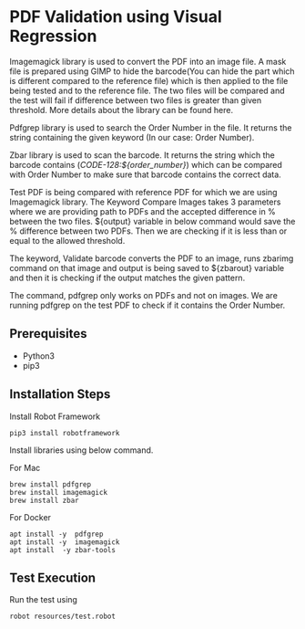 # PDF Validation using Visual Regression
Imagemagick library is used to convert the PDF into an image file. A mask file is prepared using GIMP to hide the barcode(You can hide the part which is different compared to the reference file) which is then applied to the file being tested and to the reference file. The two files will be compared and the test will fail if difference between two files is greater than given threshold. More details about the library can be found here.

Pdfgrep library is used to search the Order Number in the file. It returns the string containing the given keyword (In our case: Order Number).

Zbar library is used to scan the barcode. It returns the string which the barcode contains (*CODE-128:${order_number}*) which can be compared with Order Number to make sure that barcode contains the correct data.

Test PDF is being compared with reference PDF for which we are using Imagemagick library. The Keyword Compare Images takes 3 parameters where we are providing path to PDFs and the accepted difference in % between the two files. ${output} variable in below command would save the % difference between two PDFs. Then we are checking if it is less than or equal to the allowed threshold.

The keyword, Validate barcode converts the PDF to an image, runs zbarimg command on that image and output is being saved to ${zbarout} variable and then it is checking if the output matches the given pattern.

The command, pdfgrep only works on PDFs and not on images. We are running pdfgrep on the test PDF to check if it contains the Order Number.

## Prerequisites

* Python3
* pip3

## Installation Steps
Install Robot Framework
```shell
pip3 install robotframework
```

Install libraries using below command.

For Mac
```shell
brew install pdfgrep
brew install imagemagick
brew install zbar
```

For Docker
```shell
apt install -y  pdfgrep
apt install -y  imagemagick
apt install  -y zbar-tools
```

## Test Execution
Run the test using
```shell
robot resources/test.robot
```